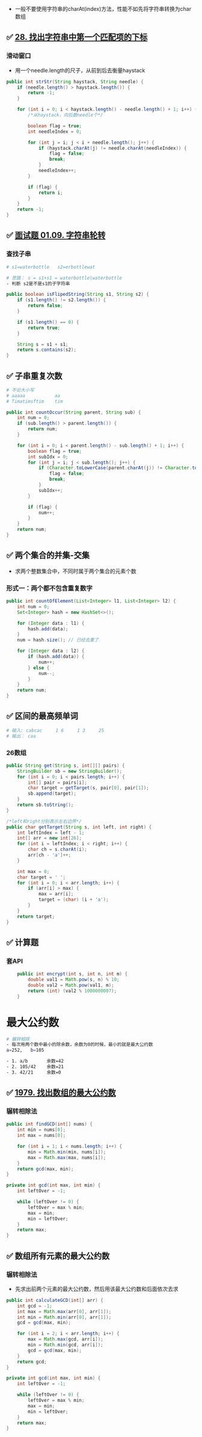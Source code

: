 

- 一般不要使用字符串的charAt(index)方法，性能不如先将字符串转换为char数组

## ✅ [28. 找出字符串中第一个匹配项的下标](https://leetcode.cn/problems/find-the-index-of-the-first-occurrence-in-a-string/)

### 滑动窗口

- 用一个needle.length的尺子，从前到后去衡量haystack

```java
public int strStr(String haystack, String needle) {
    if (needle.length() > haystack.length()) {
        return -1;
    }

    for (int i = 0; i < haystack.length() - needle.length() + 1; i++) {
        /*从haystack，向后数needle个*/

        boolean flag = true;
        int needleIndex = 0;

        for (int j = i; j < i + needle.length(); j++) {
            if (haystack.charAt(j) != needle.charAt(needleIndex)) {
                flag = false;
                break;
            }
            needleIndex++;
        }

        if (flag) {
            return i;
        }
    }
    return -1;
}
```

## ✅ [面试题 01.09. 字符串轮转](https://leetcode.cn/problems/string-rotation-lcci/)

### 查找子串

```bash
# s1=waterbottle   s2=erbottlewat

# 思路： s = s1+s1 = waterbottle|waterbottle
- 判断 s2是不是s1的子字符串
```

```java
public boolean isFlipedString(String s1, String s2) {
    if (s1.length() != s2.length()) {
        return false;
    }

    if (s1.length() == 0) {
        return true;
    }

    String s = s1 + s1;
    return s.contains(s2);
}
```

## ✅ 子串重复次数

```bash
# 不论大小写
# aaaaa           aa
# Timatimsftim    tim
```

```java
public int countOccur(String parent, String sub) {
    int num = 0;
    if (sub.length() > parent.length()) {
        return num;
    }

    for (int i = 0; i < parent.length() - sub.length() + 1; i++) {
        boolean flag = true;
        int subIdx = 0;
        for (int j = i; j < sub.length(); j++) {
            if (Character.toLowerCase(parent.charAt(j)) != Character.toLowerCase(sub.charAt(subIdx))) {
                flag = false;
                break;
            }
            subIdx++;
        }

        if (flag) {
            num++;
        }
    }
    return num;
}
```

## ✅ 两个集合的并集-交集

- 求两个整数集合中，不同时属于两个集合的元素个数

###  形式一：两个都不包含重复数字

```java
public int countOfElement(List<Integer> l1, List<Integer> l2) {
    int num = 0;
    Set<Integer> hash = new HashSet<>();

    for (Integer data : l1) {
        hash.add(data);
    }
    num = hash.size(); // 已经去重了

    for (Integer data : l2) {
        if (hash.add(data)) {
            num++;
        } else {
            num--;
        }
    }
    return num;
}
```

## ✅ 区间的最高频单词

```bash
# 输入: cabcac     1 6     1 3     25
# 输出： caa
```

### 26数组

```java
public String get(String s, int[][] pairs) {
    StringBuilder sb = new StringBuilder();
    for (int i = 0; i < pairs.length; i++) {
        int[] pair = pairs[i];
        char target = getTarget(s, pair[0], pair[1]);
        sb.append(target);
    }
    return sb.toString();
}

/*left和right分别表示左右边界*/
public char getTarget(String s, int left, int right) {
    int leftIndex = left - 1;
    int[] arr = new int[26];
    for (int i = leftIndex; i < right; i++) {
        char ch = s.charAt(i);
        arr[ch - 'a']++;
    }

    int max = 0;
    char target = ' ';
    for (int i = 0; i < arr.length; i++) {
        if (arr[i] > max) {
            max = arr[i];
            target = (char) (i + 'a');
        }
    }
    return target;
}
```



## ✅ 计算题

### 套API

```java
    public int encrypt(int s, int n, int m) {
        double val1 = Math.pow(s, n) % 10;
        double val2 = Math.pow(val1, m);
        return (int) (val2 % 1000000007);
    }
```



# 最大公约数

```bash
# 辗转相除
- 每次用两个数中最小的除余数，余数为0的时候，最小的就是最大公约数
a=252,   b=105

- 1. a/b       余数=42
- 2. 105/42    余数=21
- 3. 42/21     余数=0
```

## ✅ [1979. 找出数组的最大公约数](https://leetcode.cn/problems/find-greatest-common-divisor-of-array/)

### 辗转相除法

```java
public int findGCD(int[] nums) {
    int min = nums[0];
    int max = nums[0];

    for (int i = 1; i < nums.length; i++) {
        min = Math.min(min, nums[i]);
        max = Math.max(max, nums[i]);
    }
    return gcd(max, min);
}

private int gcd(int max, int min) {
    int leftOver = -1;

    while (leftOver != 0) {
        leftOver = max % min;
        max = min;
        min = leftOver;
    }
    return max;
}
```

## ✅ 数组所有元素的最大公约数

### 辗转相除法

- 先求出前两个元素的最大公约数，然后用该最大公约数和后面依次去求

```java
public int calculateGCD(int[] arr) {
    int gcd = -1;
    int max = Math.max(arr[0], arr[1]);
    int min = Math.min(arr[0], arr[1]);
    gcd = gcd(max, min);

    for (int i = 2; i < arr.length; i++) {
        max = Math.max(gcd, arr[i]);
        min = Math.min(gcd, arr[i]);
        gcd = gcd(max, min);
    }
    return gcd;
}

private int gcd(int max, int min) {
    int leftOver = -1;

    while (leftOver != 0) {
        leftOver = max % min;
        max = min;
        min = leftOver;
    }
    return max;
}
```
